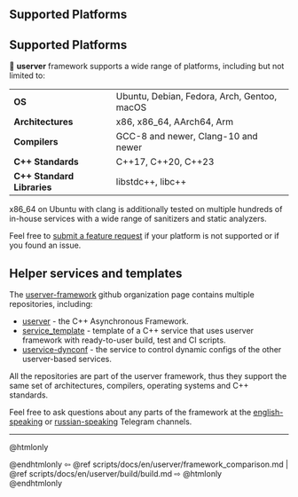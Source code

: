 ## Supported Platforms

## Supported Platforms

🐙 **userver** framework supports a wide range of platforms, including but not limited to:

| | |
|--|-----------------------------|
| **OS** | Ubuntu, Debian, Fedora, Arch, Gentoo, macOS |
| **Architectures** | x86, x86_64, AArch64, Arm |
| **Compilers** | GCC-8 and newer, Clang-10 and newer |
| **C++ Standards** | C++17, C++20, C++23 |
| **C++ Standard Libraries** | libstdc++, libc++ |

x86_64 on Ubuntu with clang is additionally tested on multiple
hundreds of in-house services with a wide range of sanitizers and static
analyzers.

Feel free to [submit a feature request](https://github.com/userver-framework/userver/issues)
if your platform is not supported or if you found an issue.


## Helper services and templates

The [userver-framework](https://github.com/userver-framework/) github
organization page contains multiple repositories, including:

* [userver](https://github.com/userver-framework/userver) - the C++
  Asynchronous Framework.
* [service_template](https://github.com/userver-framework/service_template) -
  template of a C++ service that uses userver framework with ready-to-user
  build, test and CI scripts. 
* [uservice-dynconf](https://github.com/userver-framework/uservice-dynconf) -
  the service to control dynamic configs of the other userver-based services.

All the repositories are part of the userver framework,
thus they support the same set of architectures, compilers, operating systems
and C++ standards.

Feel free to ask questions about any parts of the framework at the
[english-speaking](https://t.me/userver_en) or [russian-speaking](https://t.me/userver_ru)
Telegram channels.


----------

@htmlonly <div class="bottom-nav"> @endhtmlonly
⇦ @ref scripts/docs/en/userver/framework_comparison.md | @ref scripts/docs/en/userver/build/build.md ⇨
@htmlonly </div> @endhtmlonly
